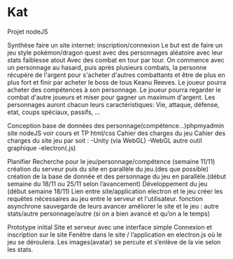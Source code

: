 # Kat
Projet nodeJS

Synthèse
faire un site internet:
inscription/connexion
Le but est de faire un jeu style pokémon/dragon quest avec des personnages aléatoire avec leur stats faiblesse atout
Avec des combat en tour par tour.
On commence avec un personnage au hasard, puis après plusieurs combats, la personne récupère de l'argent pour s'acheter d'autres combattants et être de plus en plus fort et finir par acheter le boss de tous Keanu Reeves.
Le joueur pourra acheter des compétences à son personnage.
Le joueur pourra regarder le combat d'autre joueurs et miser pour gagner un maximum d'argent.
Les personnages auront chacun leurs caractéristiques: Vie, attaque, défense, etat, coups spéciaux, passifs, ...

Conception
base de données des personnage(compétence...)phpmyadmin
site nodeJS voir cours et TP
html/css
Cahier des charges du jeu
Cahier des charges du site
jeu par soit : -Unity (via WebGL)
           -WebGL autre outil graphique
           -electron(.js)


Planifier
Recherche pour le jeu/personnage/compétence (semaine 11/11) 
création du serveur puis du site en parallèle du jeu.(des que possible)
création de la base de donnée et des personnage du jeu en parallèle.(début semaine du 18/11 ou 25/11 selon l’avancement)
Développement du jeu (début semaine 18/11)
Lien entre site/application electron et le jeu 
créer les requêtes nécessaires au jeu entre le serveur et l'utilisateur.
fonction asynchrone 
sauvegarde de leurs avancer 
améliorer le site et le jeu : autre stats/autre personnage/autre (si on a bien avancé et qu’on a le temps)

Prototype initial
Site et serveur avec une interface simple 
Connexion et inscription sur le site
Fenêtre dans le site / l’application en electron.js où le jeu se déroulera.
Les images(avatar) se percute et s’enlève de la vie selon les stats.


